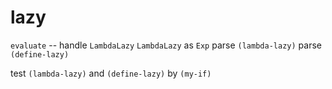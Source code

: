 # lazy

`evaluate` -- handle `LambdaLazy`
`LambdaLazy` as `Exp`
parse `(lambda-lazy)`
parse `(define-lazy)`

test `(lambda-lazy)` and `(define-lazy)` by `(my-if)`
